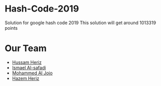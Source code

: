 # Hash-Code-2019
Solution for  google hash code 2019 
This solution will get around 1013319 points
# Our Team
* [Hussam Heriz](https://www.facebook.com/HussamHeriz)
* [Ismael Al-safadi](https://www.facebook.com/ismael.alsafadi)
* [Mohammed Al Jojo](https://www.facebook.com/mohammed.jojo.710)
* [Hazem Heriz](https://www.facebook.com/hazem.herez)
